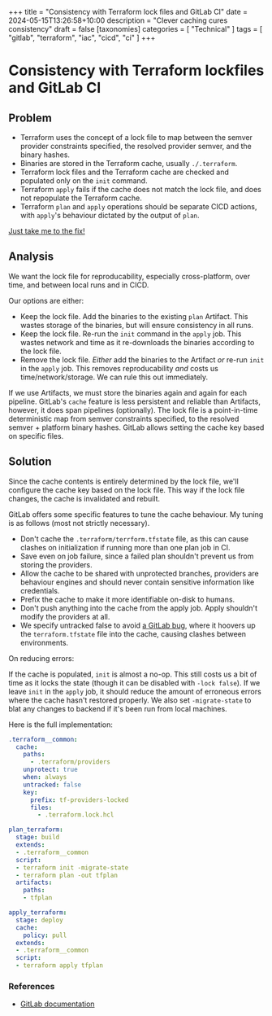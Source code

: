 +++
title = "Consistency with Terraform lock files and GitLab CI"
date = 2024-05-15T13:26:58+10:00
description = "Clever caching cures consistency"
draft = false
[taxonomies]
categories = [ "Technical" ]
tags = [ "gitlab", "terraform", "iac", "cicd", "ci" ]
+++

# Consistency with Terraform lockfiles and GitLab CI

## Problem

- Terraform uses the concept of a lock file to map between the semver provider constraints specified, the resolved provider semver, and the binary hashes.
- Binaries are stored in the Terraform cache, usually `./.terraform`.
- Terraform lock files and the Terraform cache are checked and populated only on the `init` command.
- Terraform `apply` fails if the cache does not match the lock file, and does not repopulate the Terraform cache.
- Terraform `plan` and `apply` operations should be separate CICD actions, with `apply`'s behaviour dictated by the output of `plan`.

[Just take me to the fix!](#solution)

## Analysis

We want the lock file for reproducability, especially cross-platform, over time, and between local runs and in CICD.

Our options are either:

- Keep the lock file.
  Add the binaries to the existing `plan` Artifact.
  This wastes storage of the binaries, but will ensure consistency in all runs.
- Keep the lock file.
  Re-run the `init` command in the `apply` job.
  This wastes network and time as it re-downloads the binaries according to the lock file.
- Remove the lock file.
  *Either* add the binaries to the Artifact *or* re-run `init` in the `apply` job.
  This removes reproducability _and_ costs us time/network/storage.
  We can rule this out immediately.

If we use Artifacts, we must store the binaries again and again for each pipeline.
GitLab's `cache` feature is less persistent and reliable than Artifacts, however, it does span pipelines (optionally).
The lock file is a point-in-time deterministic map from semver constraints specified, to the resolved semver + platform binary hashes.
GitLab allows setting the cache key based on specific files.

## Solution

Since the cache contents is entirely determined by the lock file, we'll configure the cache key based on the lock file.
This way if the lock file changes, the cache is invalidated and rebuilt.

GitLab offers some specific features to tune the cache behaviour.
My tuning is as follows (most not strictly necessary).

- Don't cache the `.terraform/terrform.tfstate` file, as this can cause clashes on initialization if running more than one plan job in CI.
- Save even on job failure, since a failed plan shouldn't prevent us from storing the providers.
- Allow the cache to be shared with unprotected branches, providers are behaviour engines and should never contain sensitive information like credentials.
- Prefix the cache to make it more identifiable on-disk to humans.
- Don't push anything into the cache from the apply job.
  Apply shouldn't modify the providers at all.
- We specify untracked false to avoid [a GitLab bug](https://gitlab.com/gitlab-org/gitlab/-/issues/378734),
  where it hoovers up the `terraform.tfstate` file into the cache, causing clashes between environments.

On reducing errors:

If the cache is populated, `init` is almost a no-op.
This still costs us a bit of time as it locks the state (though it can be disabled with `-lock false`).
If we leave `init` in the `apply` job, it should reduce the amount of erroneous errors where the cache hasn't restored properly.
We also set `-migrate-state` to blat any changes to backend if it's been run from local machines.

Here is the full implementation:

```yaml
.terraform__common:
  cache:
    paths:
      - .terraform/providers
    unprotect: true
    when: always
    untracked: false
    key:
      prefix: tf-providers-locked
      files:
        - .terraform.lock.hcl

plan_terraform:
  stage: build
  extends:
  - .terraform__common
  script:
  - terraform init -migrate-state
  - terraform plan -out tfplan
  artifacts:
    paths:
    - tfplan

apply_terraform:
  stage: deploy
  cache:
    policy: pull
  extends:
  - .terraform__common
  script:
  - terraform apply tfplan
```

### References

- [GitLab documentation](https://docs.gitlab.com/ee/ci/yaml/#cache)
